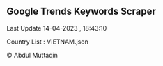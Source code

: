 

## Google Trends Keywords Scraper 
 
Last Update 14-04-2023 , 18:43:10

Country List :
VIETNAM.json



© Abdul Muttaqin 
